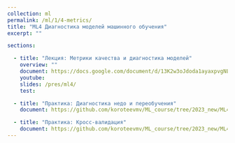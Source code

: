 ```yaml
---
collection: ml
permalink: /ml/1/4-metrics/
title: "ML4 Диагностика моделей машинного обучения"
excerpt: ""

sections:

  - title: "Лекция: Метрики качества и диагностика моделей" 
    overview: ""
    document: https://docs.google.com/document/d/13K2w3oJdoda1ayaxpvgNL2oI_hhSTAlmlQgkqcrx6qU/edit?usp=sharing
    youtube:
    slides: /pres/ml4/
    test:

  - title: "Практика: Диагностика недо и переобучения" 
    document: https://github.com/koroteevmv/ML_course/tree/2023_new/ML4.3%20diagnostics

  - title: "Практика: Кросс-валидация" 
    document: https://github.com/koroteevmv/ML_course/tree/2023_new/ML4.4%20cross-validation
---
```

